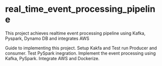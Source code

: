 # real_time_event_processing_pipeline
This project achieves realtime event processing pipeline using Kafka, Pyspark, Dynamo DB and integrates AWS

Guide to implementing this project.
Setup Kakfa and Test run Producer and consumer.
Test PySpark inegration.
Implement the event processing using Kafka, PySpark.
Integrate AWS and Dockerize.
